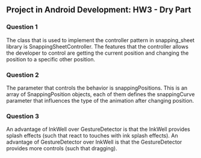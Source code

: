 ## Project in Android Development: HW3 - Dry Part
### Question 1
The class that is used to implement the controller pattern in snapping_sheet library is SnappingSheetController.
The features that the controller allows the developer to control are getting the current position and changing the position to a specific other position.

### Question 2
The parameter that controls the behavior is snappingPositions. This is an array of SnappingPosition objects,
each of them defines the snappingCurve parameter that influences the type of the animation after changing position.

### Question 3
An advantage of InkWell over GestureDetector is that the InkWell provides splash effects (such that react to touches with ink splash effects).
An advantage of GestureDetector over InkWell is that the GestureDetector provides more controls (such that dragging).
